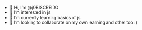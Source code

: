 - 👋 Hi, I’m @jOBISCREIDO
- 👀 I’m interested in js
- 🌱 I’m currently learning basics of js
- 💞️ I’m looking to collaborate on my own learning and other too :)

<!---
jOBISCREIDO/jOBISCREIDO is a ✨ special ✨ repository because its `README.md` (this file) appears on your GitHub profile.
You can click the Preview link to take a look at your changes.
--->
